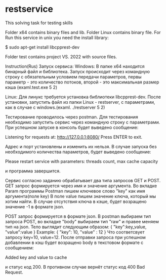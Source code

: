 # restservice
This solving task for testing skills

Folder x64 contains binary files and lib.
Folder Linux contains binary file. 
For Run this service in unix you need the install library:

$ sudo apt-get install libcpprest-dev

Folder test contains project VS. 2022 with source files.

Instruction(Rus)
Запуск сервиса:
Windows:
В папке x64 находится бинарный файл и библиотека.
Запуск происходит через командную строку с обязательным условием передачи
параметров, первы параметр - это количество потоков, второй - это максимальная размер кэша
(examl.test.exe 5 2)

Linux:
Для линукс требуется установка библиотеки libcpprest-dev.
После установки, запустить файл из папки Linux - restserver,
с параметрами, как в случае с windows.(examl. ./restserver 5 2)

Тестирование проводилось через postman.
Для тестирования необходимо запустить сервис через командную строку с параметрами.
При успешном запуске в консоль будет выведено сообщение:

Listening for requests at: http://127.0.0.1:8080/
Press ENTER to exit.  

Адрес и порт установлены и изменить их нельзя.
В случае запуска без необходимого количества параметров, будет выведено сообщение:

Please restart service with parameters: threads count, max cache capacity

и программа завершится.

Сервис согласно заданию обрабатывает два типа запросов GET и POST.
GET запрос формируется через имя и значение аргумента.
Во вкладке Param программы Postman пишем ключевое слово "key" как имя аргумента(поле key)
В поле value пишем значение ключа, который мы хотим найти.
В случае отсутствия ключа в кэше, будет возращено значение -1 в формате json.

POST запрос формируется в формате json. В postman выбираем тип запроса POST, во вкладке "body"
выбираем тип "raw" и правее меняем тип на json. Тело выглядит следующим образом:
{
	"key":key_value, "value":value
}
Example:
{
	"key": 10, "value" : 12
}
Что соответсвует запросу key=10, value=12. После отправки запроса при успешном добавлении в кэш будет 
возращено body  в текстовом формате с сообщением:

Added key and value to cache

и статус код 200. В противном случае вернёт статус код 400 Bad Request.

 

